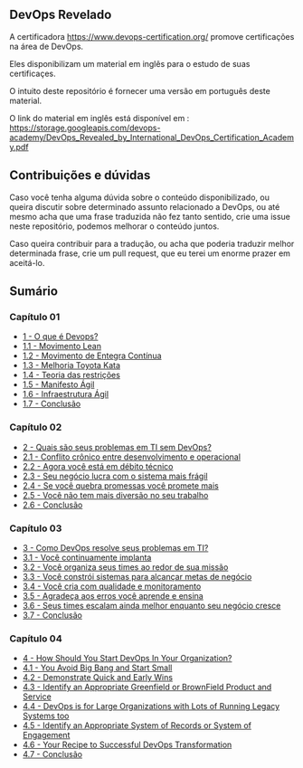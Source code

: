 ## DevOps Revelado

A certificadora https://www.devops-certification.org/ promove certificações na área de DevOps. 

Eles disponibilizam um material em inglês para o estudo de suas certificaçes.

O intuito deste repositório é fornecer uma versão em português deste material.

O link do material em inglês está disponível em : https://storage.googleapis.com/devops-academy/DevOps_Revealed_by_International_DevOps_Certification_Academy.pdf

## Contribuições e dúvidas


Caso você tenha alguma dúvida sobre o conteúdo disponibilizado, ou queira discutir sobre determinado assunto relacionado a DevOps, ou até mesmo acha que uma frase traduzida não fez tanto sentido, crie uma issue neste repositório, podemos melhorar o conteúdo juntos.


Caso queira contribuir para a tradução, ou acha que poderia traduzir melhor determinada frase, crie um pull request, que eu terei um enorme prazer em aceitá-lo.


## Sumário


### Capítulo 01


- [1 - O que é Devops?](https://github.com/lucasfantacuci/DevOpsRevelado/blob/master/CHAPTER01/1-WHATISDEVOPS.md)
- [1.1 - Movimento Lean](https://github.com/lucasfantacuci/DevOpsRevelado/blob/master/CHAPTER01/1-1-LEANMOVEMENT.md)
- [1.2 - Movimento de Entegra Contínua](https://github.com/lucasfantacuci/DevOpsRevelado/blob/master/CHAPTER01/1-2-CONTINUOUSDELIVERYMOVEMENT.md)
- [1.3 - Melhoria Toyota Kata](https://github.com/lucasfantacuci/DevOpsRevelado/blob/master/CHAPTER01/1-3-TOYOTAIMPROVEMENTKATA.md)
- [1.4 - Teoria das restrições](https://github.com/lucasfantacuci/DevOpsRevelado/blob/master/CHAPTER01/1-4-THEORYOFCONSTRAINTS.md)
- [1.5 - Manifesto Ágil](https://github.com/lucasfantacuci/DevOpsRevelado/blob/master/CHAPTER01/1-5-AGILEMANIFESTO.md)
- [1.6 - Infraestrutura Ágil](https://github.com/lucasfantacuci/DevOpsRevelado/blob/master/CHAPTER01/1-6-AGILEINFRASTRUCTURE.md)
- [1.7 - Conclusão](https://github.com/lucasfantacuci/DevOpsRevelado/blob/master/CHAPTER01/1-7-CONCLUSION.md)


### Capítulo 02 


- [2 - Quais são seus problemas em TI sem DevOps?](https://github.com/lucasfantacuci/DevOpsRevelado/blob/master/CHAPTER02/2-WHATISYOURPROBLEMSINTIWITHOUTDEVOPS.md)
- [2.1 - Conflito crônico entre desenvolvimento e operacional](https://github.com/lucasfantacuci/DevOpsRevelado/blob/master/CHAPTER02/2-1-CHRONICCONFLICTBETWEENDEVELOPMENTANDOPERATIONAL.md)
- [2.2 - Agora você está em débito técnico](https://github.com/lucasfantacuci/DevOpsRevelado/blob/master/CHAPTER02/2-2-NOWYOUAREINTECHNICALDEBT.md)
- [2.3 - Seu negócio lucra com o sistema mais frágil](https://github.com/lucasfantacuci/DevOpsRevelado/blob/master/CHAPTER02/2-3-YOURBUSINESSEARNSFROMMOSTFRAGILESYSTEMS.md)
- [2.4 - Se você quebra promessas você promete mais](https://github.com/lucasfantacuci/DevOpsRevelado/blob/master/CHAPTER02/2-4-YOUPROMISSEBIGGERIFYOUBREAKONE.md)
- [2.5 - Você não tem mais diversão no seu trabalho](https://github.com/lucasfantacuci/DevOpsRevelado/blob/master/CHAPTER02/2-5-YOUHAVENOMOREFUNATWORK.md)
- [2.6 - Conclusão](https://github.com/lucasfantacuci/DevOpsRevelado/blob/master/CHAPTER02/2-6-CONCLUSION.md)


### Capítulo 03


- [3 - Como DevOps resolve seus problemas em TI?](https://github.com/lucasfantacuci/DevOpsRevelado/blob/master/CHAPTER03/3-1-YOUCONTINUOUSLYDEPLOY.md#3---como-devops-resolve-seus-problemas-em-ti)
- [3.1 - Você continuamente implanta](https://github.com/lucasfantacuci/DevOpsRevelado/blob/master/CHAPTER03/3-1-YOUCONTINUOUSLYDEPLOY.md)
- [3.2 - Você organiza seus times ao redor de sua missão](https://github.com/lucasfantacuci/DevOpsRevelado/blob/master/CHAPTER03/3-2-YOUORGANIZEYOURTEAMSAROUNDYOURMISSION.md)
- [3.3 - Você constrói sistemas para alcançar metas de negócio](https://github.com/lucasfantacuci/DevOpsRevelado/blob/master/CHAPTER03/3-3-YOUBUILDSYSTEMSTOACHIEVEBUSINESSGOALS.md)
- [3.4 - Você cria com qualidade e monitoramento](https://github.com/lucasfantacuci/DevOpsRevelado/blob/master/CHAPTER03/3-4-YOUCREATEWITHQUALIDADEEMONITORAMENTO.md)
- [3.5 - Agradeça aos erros você aprende e ensina](https://github.com/lucasfantacuci/DevOpsRevelado/blob/master/CHAPTER03/3-5-THANKSTOERRORSYOULEARNANDTEACH.md)
- [3.6 - Seus times escalam ainda melhor enquanto seu negócio cresce](https://github.com/lucasfantacuci/DevOpsRevelado/blob/master/CHAPTER03/3-6-YOURTEAMSSCALEEVENBETTERWHILEYOURBUSINESSGETSBIGGER.md)
- [3.7 - Conclusão](https://github.com/lucasfantacuci/DevOpsRevelado/blob/master/CHAPTER03/3-7-CONCLUSION.md)


### Capítulo 04


- [4 - How Should You Start DevOps In Your Organization?]()
- [4.1 - You Avoid Big Bang and Start Small]()
- [4.2 - Demonstrate Quick and Early Wins]()
- [4.3 - Identify an Appropriate Greenfield or BrownField Product and Service]()
- [4.4 - DevOps is for Large Organizations with Lots of Running Legacy Systems too]()
- [4.5 - Identify an Appropriate System of Records or System of Engagement]()
- [4.6 - Your Recipe to Successful DevOps Transformation]()
- [4.7 - Conclusão]()
